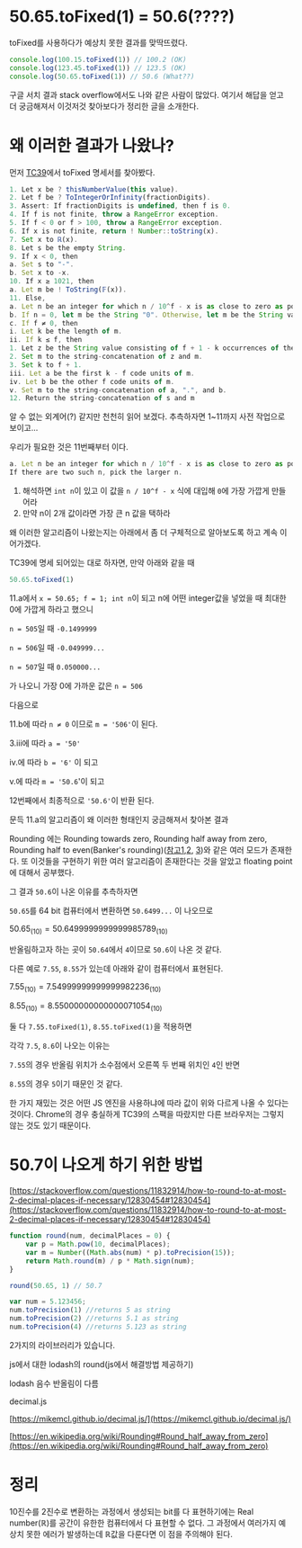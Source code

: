 # 50.65.toFixed(1) = 50.6(????)

toFixed를 사용하다가 예상치 못한 결과를 맞딱뜨렸다.

```jsx
console.log(100.15.toFixed(1)) // 100.2 (OK)
console.log(123.45.toFixed(1)) // 123.5 (OK)
console.log(50.65.toFixed(1)) // 50.6 (What??)
```

구글 서치 결과 stack overflow에서도 나와 같은 사람이 많았다. 여기서 해답을 얻고 더 궁금해져서 이것저것 찾아보다가 정리한 글을 소개한다.

# 왜 이러한 결과가 나왔나?

먼저 [TC39](https://tc39.es/ecma262/#sec-number.prototype.tofixed)에서 toFixed 명세서를 찾아봤다.

```jsx
1. Let x be ? thisNumberValue(this value).
2. Let f be ? ToIntegerOrInfinity(fractionDigits).
3. Assert: If fractionDigits is undefined, then f is 0.
4. If f is not finite, throw a RangeError exception.
5. If f < 0 or f > 100, throw a RangeError exception.
6. If x is not finite, return ! Number::toString(x).
7. Set x to ℝ(x).
8. Let s be the empty String.
9. If x < 0, then
a. Set s to "-".
b. Set x to -x.
10. If x ≥ 1021, then
a. Let m be ! ToString(𝔽(x)).
11. Else,
a. Let n be an integer for which n / 10^f - x is as close to zero as possible. If there are two such n, pick the larger n.
b. If n = 0, let m be the String "0". Otherwise, let m be the String value consisting of the digits of the decimal representation of n (in order, with no leading zeroes).
c. If f ≠ 0, then
i. Let k be the length of m.
ii. If k ≤ f, then
1. Let z be the String value consisting of f + 1 - k occurrences of the code unit 0x0030 (DIGIT ZERO).
2. Set m to the string-concatenation of z and m.
3. Set k to f + 1.
iii. Let a be the first k - f code units of m.
iv. Let b be the other f code units of m.
v. Set m to the string-concatenation of a, ".", and b.
12. Return the string-concatenation of s and m
```

알 수 없는 외계어(?) 같지만 천천히 읽어 보겠다. 추측하자면 1~11까지 사전 작업으로 보이고...

우리가 필요한 것은 11번째부터 이다.

```jsx
a. Let n be an integer for which n / 10^f - x is as close to zero as possible. 
If there are two such n, pick the larger n.
```

1. 해석하면 `int n`이 있고 이 값을 `n / 10^f - x` 식에 대입해 `0`에 가장 가깝게 만들어라
2. 만약 n이 2개 값이라면 가장 큰 n 값을 택하라

왜 이러한 알고리즘이 나왔는지는 아래에서 좀 더 구체적으로 알아보도록 하고 계속 이어가겠다.

TC39에 명세 되어있는 대로 하자면,  만약 아래와 같을 때

```jsx
50.65.toFixed(1) 
```

11.a에서 `x = 50.65; f = 1; int n`이 되고 n에 어떤 integer값을 넣었을 때 최대한 0에 가깝게 하라고 했으니

`n = 505`일 때 `-0.1499999`

`n = 506`일 때 `-0.049999...`

`n = 507`일 때 `0.050000...`

가 나오니 가장 0에 가까운 값은 `n = 506`

다음으로

11.b에 따라 `n ≠ 0` 이므로 `m = '506'`이 된다.

3.iii에 따라 `a = '50'`

iv.에 따라 `b = '6'` 이 되고

v.에 따라 `m = '50.6`'이 되고

12번째에서 최종적으로 `'50.6'`이 반환 된다.

문득 11.a의 알고리즘이 왜 이러한 형태인지 궁금해져서 찾아본 결과

Rounding 에는 Rounding towards zero, Rounding half away from zero, Rounding half to even(Banker's rounding)([참고1](https://floating-point-gui.de/errors/rounding/),[2](https://www.freeism.co.kr/wp/archives/1792), [3](https://en.wikipedia.org/wiki/Rounding#Rounding_to_the_nearest_integer))와 같은 여러 모드가 존재한다. 또 이것들을 구현하기 위한 여러 알고리즘이 존재한다는 것을 알았고 floating point에 대해서 공부했다. 

그 결과 `50.6`이 나온 이유를 추측하자면

 

`50.65`를 64 bit 컴퓨터에서 변환하면 `50.6499...` 이 나오므로

$50.65_{(10)} = 50.6499999999999985789_{(10)}$ 

반올림하고자 하는 곳이 `50.64`에서 `4`이므로 `50.6`이 나온 것 같다.

다른 예로 `7.55`, `8.55`가 있는데 아래와 같이 컴퓨터에서 표현된다.

$7.55_{(10)} = 7.54999999999999982236_{(10)}$

$8.55_{(10)} = 8.55000000000000071054_{(10)}$

둘 다 `7.55.toFixed(1)`, `8.55.toFixed(1)`을 적용하면

각각 `7.5`, `8.6`이 나오는 이유는

`7.55`의 경우 반올림 위치가 소수점에서 오른쪽 두 번째 위치인 `4`인 반면

`8.55`의 경우 `5`이기 때문인 것 같다.

한 가지 재밌는 것은 어떤 JS 엔진을 사용하냐에 따라 값이 위와 다르게 나올 수 있다는 것이다. Chrome의 경우 충실하게 TC39의 스팩을 따랐지만 다른 브라우저는 그렇지 않는 것도 있기 때문이다.

# 50.7이 나오게 하기 위한 방법

[https://stackoverflow.com/questions/11832914/how-to-round-to-at-most-2-decimal-places-if-necessary/12830454#12830454](https://stackoverflow.com/questions/11832914/how-to-round-to-at-most-2-decimal-places-if-necessary/12830454#12830454)

```jsx
function round(num, decimalPlaces = 0) {
    var p = Math.pow(10, decimalPlaces);
    var m = Number((Math.abs(num) * p).toPrecision(15));
    return Math.round(m) / p * Math.sign(num);
}

round(50.65, 1) // 50.7
```

```jsx
var num = 5.123456;
num.toPrecision(1) //returns 5 as string
num.toPrecision(2) //returns 5.1 as string
num.toPrecision(4) //returns 5.123 as string
```

2가지의 라이브러리가 있습니다.

js에서 대한 lodash의 round(js에서 해결방법 제공하기)

lodash 음수 반올림이 다름

decimal.js

[https://mikemcl.github.io/decimal.js/](https://mikemcl.github.io/decimal.js/)

[https://en.wikipedia.org/wiki/Rounding#Round_half_away_from_zero](https://en.wikipedia.org/wiki/Rounding#Round_half_away_from_zero)

# 정리

10진수를 2진수로 변환하는 과정에서 생성되는 bit를 다 표현하기에는 Real number($\mathbb{R}$)를 공간이 유한한 컴퓨터에서 다 표현할 수 없다. 그 과정에서 여러가지 예상치 못한 에러가 발생하는데 $\mathbb{R}$값을 다룬다면 이 점을 주의해야 된다.